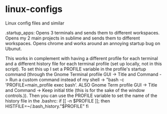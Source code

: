 linux-configs
=============

Linux config files and similar


.startup_apps:
Opens 3 terminals and sends them to different workspaces.
Opens my 2 main projects in sublime and sends them to different workspaces.
Opens chrome and works around an annoying startup bug on Ubunut.

This works in complement with having a different profile for each terminal and a different history file for each
terminal profile (set up locally, not in this script). To set this up I set a PROFILE variable in the profile's
startup command (through the Gnome Terminal profile GUI -> Title and Command -> Run a custom command instead of my shell ->
"bash -c 'PROFILE=main_profile exec bash'. ALSO Gnome Term profile GUI -> Title and Command ->
Keep initial title (this is for the sake of the window controls.)). Then you can use the PROFILE variable to set the
name of the history file in the .bashrc:
if [[ -n $PROFILE ]]; then
  HISTFILE=~/.bash_history."$PROFILE"
fi
